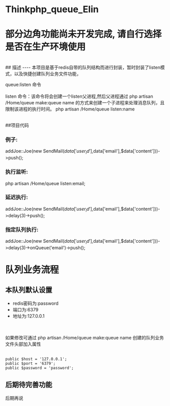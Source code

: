 Thinkphp_queue_Elin
====
# 部分边角功能尚未开发完成, 请自行选择是否在生产环境使用<br>
<br>
## 描述
----
本项目是基于redis自带的队列结构而进行封装，暂时封装了listen模式，以及快捷创建队列业务文件功能，<br>

queue:listen 命令<br>
<br>
listen 命令：该命令将会创建一个listen父进程,然后父进程通过 php artisan /Home/queue make:queue name 的方式来创建一个子进程来处理消息队列，且限制该进程的执行时间。 php artisan /Home/queue listen:name
<br>
<br>

##项目代码
### 例子:<br>
addJoe::Joe(new SendMail($data['user_id'],$data['email'],$data['content']))->push();<br>

### 执行监听:<br>
php artisan /Home/queue listen:email;<br>

### 延迟执行:<br>
addJoe::Joe(new SendMail($data['user_id'],$data['email'],$data['content']))->delay(3)->push();<br>

### 指定队列执行:<br>
addJoe::Joe(new SendMail($data['user_id'],$data['email'],$data['content']))->delay(3)->onQueue('email')->push();<br>


队列业务流程
=====
本队列默认设置<br>
----

* redis密码为:password
* 端口为:6379
* 地址为:127.0.0.1
<br>
<br>
如果修改可通过 php artisan /Home/queue make:queue name 创建的队列业务文件头部加入属性<br><br>

`public $host = '127.0.0.1';`
<br>
`public $port = '6379';`
<br>
`public $password = 'password';`
<br>

后期待完善功能<br>
------
后期再说<br>
